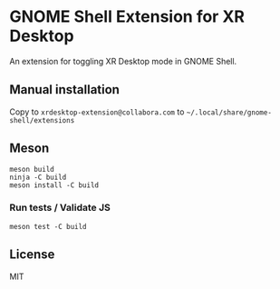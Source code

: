 # GNOME Shell Extension for XR Desktop

An extension for toggling XR Desktop mode in GNOME Shell.

## Manual installation

Copy to `xrdesktop-extension@collabora.com` to `~/.local/share/gnome-shell/extensions`

## Meson

```
meson build
ninja -C build
meson install -C build
```

### Run tests / Validate JS

```
meson test -C build
```

## License

MIT
